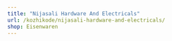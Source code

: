 ```yaml
---
title: "Nijasali Hardware And Electricals"
url: /kozhikode/nijasali-hardware-and-electricals/
shop: Eisenwaren
---
```

